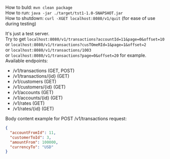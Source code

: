 How to buld: `mvn clean package`  
How to run: `java -jar ./target/tst1-1.0-SNAPSHOT.jar `  
How to shutdown: `curl -XGET localhost:8080/v1/quit` (for ease of use during testing)

It's just a test server.  
Try to get `localhost:8080/v1/transactions?accountId=11&page=0&offset=10`  
or `localhost:8080/v1/transactions?cusTOmeRId=1&page=1&offset=2`  
or `localhost:8080/v1/transactions/1003`  
or `localhost:8080/v1/transactions?page=0&offset=20` for example.  
Available endpoints:  
- /v1/transactions (GET, POST)  
- /v1/transactions/{id} (GET)  
- /v1/customers (GET)
- /v1/customers/{id} (GET)
- /v1/accounts (GET)
- /v1/accounts/{id} (GET)
- /v1/rates (GET)
- /v1/rates/{id} (GET)

Body content example for POST /v1/transactions request:
```json
{
  "accountFromId": 11,
  "customerToId": 3,
  "amountFrom": 100000,
  "currencyTo": "USD"
}
```
